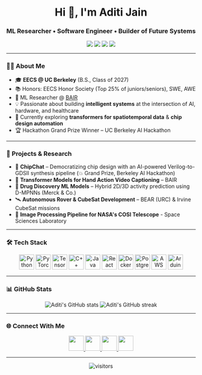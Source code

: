 <h1 align="center">Hi 👋, I'm Aditi Jain</h1>
<h3 align="center">ML Researcher • Software Engineer • Builder of Future Systems</h3>

<p align="center">
  <a href="https://aditi-jain.vercel.app/"><img src="https://img.shields.io/badge/Portfolio-000?style=for-the-badge&logo=vercel&logoColor=white" /></a>
  <a href="mailto:aditijain@berkeley.edu"><img src="https://img.shields.io/badge/Email-0078D4?style=for-the-badge&logo=gmail&logoColor=white" /></a>
  <a href="https://linkedin.com/in/aditi-jain"><img src="https://img.shields.io/badge/LinkedIn-0A66C2?style=for-the-badge&logo=linkedin&logoColor=white" /></a>
  <a href="https://github.com/aditijain"><img src="https://img.shields.io/badge/GitHub-181717?style=for-the-badge&logo=github&logoColor=white" /></a>
</p>

---

### 👩‍💻 About Me
- 🎓 **EECS @ UC Berkeley** (B.S., Class of 2027)  
- 📚 Honors: EECS Honor Society (Top 25% of juniors/seniors), SWE, AWE  
- 🔬 ML Researcher @ [BAIR](https://bair.berkeley.edu/)
- 💡 Passionate about building **intelligent systems** at the intersection of AI, hardware, and healthcare  
- 🌱 Currently exploring **transformers for spatiotemporal data** & **chip design automation**  
- 🏆 Hackathon Grand Prize Winner – UC Berkeley AI Hackathon  

---

### 🚀 Projects & Research
- 💬 **ChipChat** – Democratizing chip design with an AI-powered Verilog-to-GDSII synthesis pipeline (💥 Grand Prize, Berkeley AI Hackathon)  
- 🧠 **Transformer Models for Hand Action Video Captioning** – BAIR 
- 🧬 **Drug Discovery ML Models** – Hybrid 2D/3D activity prediction using D-MPNNs (Merck & Co.)  
- 🛰 **Autonomous Rover & CubeSat Development** – BEAR (URC) & Irvine CubeSat missions  
- 💫 **Image Processing Pipeline for NASA's COSI Telescope** - Space Sciences Laboratory

---

### 🛠️ Tech Stack
<p align="center">
  <img src="https://cdn.jsdelivr.net/gh/devicons/devicon/icons/python/python-original.svg" alt="Python" width="40" height="40"/>
  <img src="https://cdn.jsdelivr.net/gh/devicons/devicon/icons/pytorch/pytorch-original.svg" alt="PyTorch" width="40" height="40"/>
  <img src="https://cdn.jsdelivr.net/gh/devicons/devicon/icons/tensorflow/tensorflow-original.svg" alt="TensorFlow" width="40" height="40"/>
  <img src="https://cdn.jsdelivr.net/gh/devicons/devicon/icons/cplusplus/cplusplus-original.svg" alt="C++" width="40" height="40"/>
  <img src="https://cdn.jsdelivr.net/gh/devicons/devicon/icons/java/java-original.svg" alt="Java" width="40" height="40"/>
  <img src="https://cdn.jsdelivr.net/gh/devicons/devicon/icons/react/react-original.svg" alt="React" width="40" height="40"/>
  <img src="https://cdn.jsdelivr.net/gh/devicons/devicon/icons/docker/docker-original.svg" alt="Docker" width="40" height="40"/>
  <img src="https://cdn.jsdelivr.net/gh/devicons/devicon/icons/postgresql/postgresql-original.svg" alt="PostgreSQL" width="40" height="40"/>
  <img src="https://cdn.jsdelivr.net/gh/devicons/devicon/icons/aws/aws-original.svg" alt="AWS" width="40" height="40"/>
  <img src="https://cdn.jsdelivr.net/gh/devicons/devicon/icons/arduino/arduino-original.svg" alt="Arduino" width="40" height="40"/>
</p>

---

### 📊 GitHub Stats
<p align="center">
  <img src="https://github-readme-stats.vercel.app/api?username=aditi-jain1&show_icons=true&theme=radical" alt="Aditi's GitHub stats" />
  <img src="https://github-readme-streak-stats.herokuapp.com/?user=aditi-jain1&theme=radical" alt="Aditi's GitHub streak" />
</p>

---

### 🌐 Connect With Me
<p align="center">
  <a href="https://linkedin.com/in/aditi-jain">
    <img src="https://cdn.jsdelivr.net/gh/devicons/devicon/icons/linkedin/linkedin-original.svg" width="40" />
  </a>
  <a href="https://github.com/aditijain">
    <img src="https://cdn.jsdelivr.net/gh/devicons/devicon/icons/github/github-original.svg" width="40" />
  </a>
  <a href="mailto:aditijain@berkeley.edu">
    <img src="https://cdn.jsdelivr.net/gh/devicons/devicon/icons/google/google-original.svg" width="40" />
  </a>
  <a href="https://aditi-jain.vercel.app/">
    <img src="https://cdn.jsdelivr.net/gh/devicons/devicon/icons/chrome/chrome-original.svg" width="40" />
  </a>
</p>

---

<p align="center">
  <img src="https://visitor-badge.laobi.icu/badge?page_id=aditijain" alt="visitors" />
</p>
